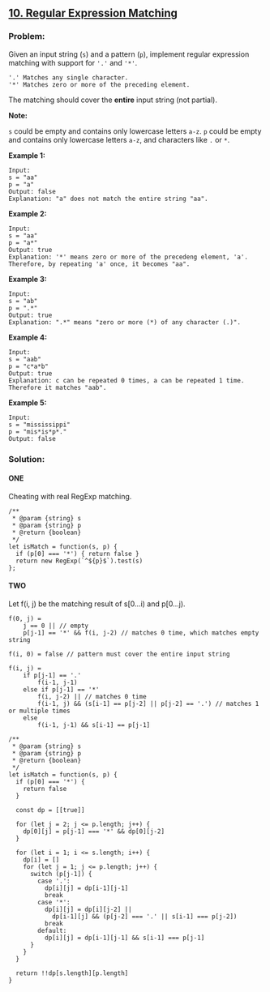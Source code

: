 ## [10. Regular Expression Matching](https://leetcode.com/problems/regular-expression-matching/description/)

### Problem:

Given an input string (`s`) and a pattern (`p`), implement regular expression matching with support for `'.'` and `'*'`.

    '.' Matches any single character.
    '*' Matches zero or more of the preceding element.

The matching should cover the **entire** input string (not partial).

**Note:**

`s` could be empty and contains only lowercase letters `a-z`. `p` could be empty and contains only lowercase letters `a-z`, and characters like `.` or `*`.

**Example 1:**

    Input:
    s = "aa"
    p = "a"
    Output: false
    Explanation: "a" does not match the entire string "aa".

**Example 2:**

    Input:
    s = "aa"
    p = "a*"
    Output: true
    Explanation: '*' means zero or more of the precedeng element, 'a'. Therefore, by repeating 'a' once, it becomes "aa".

**Example 3:**

    Input:
    s = "ab"
    p = ".*"
    Output: true
    Explanation: ".*" means "zero or more (*) of any character (.)".

**Example 4:**

    Input:
    s = "aab"
    p = "c*a*b"
    Output: true
    Explanation: c can be repeated 0 times, a can be repeated 1 time. Therefore it matches "aab".

**Example 5:**

    Input:
    s = "mississippi"
    p = "mis*is*p*."
    Output: false

### Solution:

#### ONE

Cheating with real RegExp matching.

    /**
     * @param {string} s
     * @param {string} p
     * @return {boolean}
     */
    let isMatch = function(s, p) {
      if (p[0] === '*') { return false }
      return new RegExp(`^${p}$`).test(s)
    };

#### TWO

Let f(i, j) be the matching result of s\[0…i) and p\[0…j).

    f(0, j) =
        j == 0 || // empty
        p[j-1] == '*' && f(i, j-2) // matches 0 time, which matches empty string

    f(i, 0) = false // pattern must cover the entire input string

    f(i, j) =
        if p[j-1] == '.'
            f(i-1, j-1)
        else if p[j-1] == '*'
            f(i, j-2) || // matches 0 time
            f(i-1, j) && (s[i-1] == p[j-2] || p[j-2] == '.') // matches 1 or multiple times
        else
            f(i-1, j-1) && s[i-1] == p[j-1]

    /**
     * @param {string} s
     * @param {string} p
     * @return {boolean}
     */
    let isMatch = function(s, p) {
      if (p[0] === '*') {
        return false
      }

      const dp = [[true]]

      for (let j = 2; j <= p.length; j++) {
        dp[0][j] = p[j-1] === '*' && dp[0][j-2]
      }

      for (let i = 1; i <= s.length; i++) {
        dp[i] = []
        for (let j = 1; j <= p.length; j++) {
          switch (p[j-1]) {
            case '.':
              dp[i][j] = dp[i-1][j-1]
              break
            case '*':
              dp[i][j] = dp[i][j-2] ||
                dp[i-1][j] && (p[j-2] === '.' || s[i-1] === p[j-2])
              break
            default:
              dp[i][j] = dp[i-1][j-1] && s[i-1] === p[j-1]
          }
        }
      }

      return !!dp[s.length][p.length]
    }
